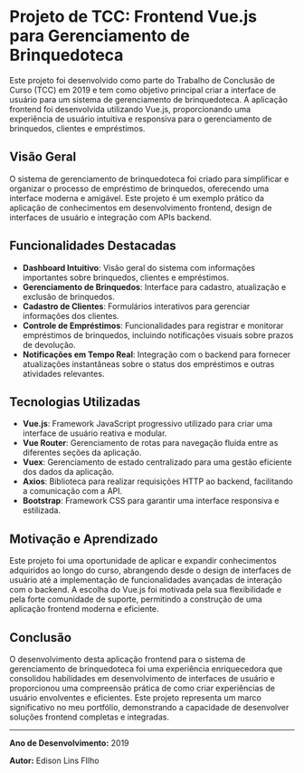 # Projeto de TCC: Frontend Vue.js para Gerenciamento de Brinquedoteca

Este projeto foi desenvolvido como parte do Trabalho de Conclusão de Curso (TCC) em 2019 e tem como objetivo principal criar a interface de usuário para um sistema de gerenciamento de brinquedoteca. A aplicação frontend foi desenvolvida utilizando Vue.js, proporcionando uma experiência de usuário intuitiva e responsiva para o gerenciamento de brinquedos, clientes e empréstimos.

## Visão Geral

O sistema de gerenciamento de brinquedoteca foi criado para simplificar e organizar o processo de empréstimo de brinquedos, oferecendo uma interface moderna e amigável. Este projeto é um exemplo prático da aplicação de conhecimentos em desenvolvimento frontend, design de interfaces de usuário e integração com APIs backend.

## Funcionalidades Destacadas

- **Dashboard Intuitivo**: Visão geral do sistema com informações importantes sobre brinquedos, clientes e empréstimos.
- **Gerenciamento de Brinquedos**: Interface para cadastro, atualização e exclusão de brinquedos.
- **Cadastro de Clientes**: Formulários interativos para gerenciar informações dos clientes.
- **Controle de Empréstimos**: Funcionalidades para registrar e monitorar empréstimos de brinquedos, incluindo notificações visuais sobre prazos de devolução.
- **Notificações em Tempo Real**: Integração com o backend para fornecer atualizações instantâneas sobre o status dos empréstimos e outras atividades relevantes.

## Tecnologias Utilizadas

- **Vue.js**: Framework JavaScript progressivo utilizado para criar uma interface de usuário reativa e modular.
- **Vue Router**: Gerenciamento de rotas para navegação fluida entre as diferentes seções da aplicação.
- **Vuex**: Gerenciamento de estado centralizado para uma gestão eficiente dos dados da aplicação.
- **Axios**: Biblioteca para realizar requisições HTTP ao backend, facilitando a comunicação com a API.
- **Bootstrap**: Framework CSS para garantir uma interface responsiva e estilizada.

## Motivação e Aprendizado

Este projeto foi uma oportunidade de aplicar e expandir conhecimentos adquiridos ao longo do curso, abrangendo desde o design de interfaces de usuário até a implementação de funcionalidades avançadas de interação com o backend. A escolha do Vue.js foi motivada pela sua flexibilidade e pela forte comunidade de suporte, permitindo a construção de uma aplicação frontend moderna e eficiente.

## Conclusão

O desenvolvimento desta aplicação frontend para o sistema de gerenciamento de brinquedoteca foi uma experiência enriquecedora que consolidou habilidades em desenvolvimento de interfaces de usuário e proporcionou uma compreensão prática de como criar experiências de usuário envolventes e eficientes. Este projeto representa um marco significativo no meu portfólio, demonstrando a capacidade de desenvolver soluções frontend completas e integradas.

---

**Ano de Desenvolvimento:** 2019

**Autor:** Edison Lins FIlho
